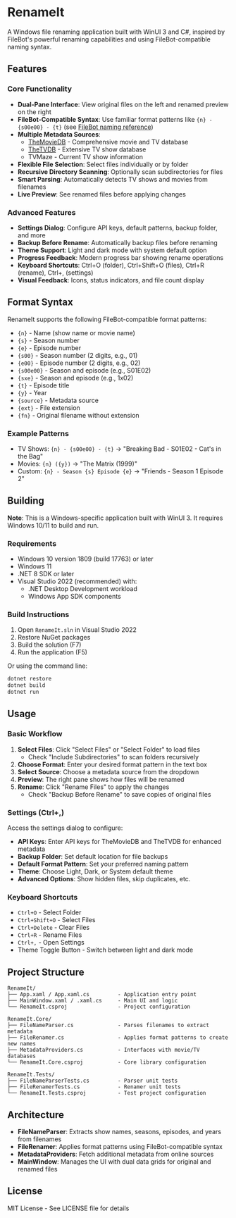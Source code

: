 # RenameIt

A Windows file renaming application built with WinUI 3 and C#, inspired by FileBot's powerful renaming capabilities and using FileBot-compatible naming syntax.

## Features

### Core Functionality
- **Dual-Pane Interface**: View original files on the left and renamed preview on the right
- **FileBot-Compatible Syntax**: Use familiar format patterns like `{n} - {s00e00} - {t}` (see [FileBot naming reference](https://www.filebot.net/naming.html))
- **Multiple Metadata Sources**: 
  - [TheMovieDB](https://www.themoviedb.org/?language=en-GB) - Comprehensive movie and TV database
  - [TheTVDB](https://www.thetvdb.com/) - Extensive TV show database
  - TVMaze - Current TV show information
- **Flexible File Selection**: Select files individually or by folder
- **Recursive Directory Scanning**: Optionally scan subdirectories for files
- **Smart Parsing**: Automatically detects TV shows and movies from filenames
- **Live Preview**: See renamed files before applying changes

### Advanced Features
- **Settings Dialog**: Configure API keys, default patterns, backup folder, and more
- **Backup Before Rename**: Automatically backup files before renaming
- **Theme Support**: Light and dark mode with system default option
- **Progress Feedback**: Modern progress bar showing rename operations
- **Keyboard Shortcuts**: Ctrl+O (folder), Ctrl+Shift+O (files), Ctrl+R (rename), Ctrl+, (settings)
- **Visual Feedback**: Icons, status indicators, and file count display

## Format Syntax

RenameIt supports the following FileBot-compatible format patterns:

- `{n}` - Name (show name or movie name)
- `{s}` - Season number
- `{e}` - Episode number
- `{s00}` - Season number (2 digits, e.g., 01)
- `{e00}` - Episode number (2 digits, e.g., 02)
- `{s00e00}` - Season and episode (e.g., S01E02)
- `{sxe}` - Season and episode (e.g., 1x02)
- `{t}` - Episode title
- `{y}` - Year
- `{source}` - Metadata source
- `{ext}` - File extension
- `{fn}` - Original filename without extension

### Example Patterns

- TV Shows: `{n} - {s00e00} - {t}` → "Breaking Bad - S01E02 - Cat's in the Bag"
- Movies: `{n} ({y})` → "The Matrix (1999)"
- Custom: `{n} - Season {s} Episode {e}` → "Friends - Season 1 Episode 2"

## Building

**Note**: This is a Windows-specific application built with WinUI 3. It requires Windows 10/11 to build and run.

### Requirements

- Windows 10 version 1809 (build 17763) or later
- Windows 11
- .NET 8 SDK or later
- Visual Studio 2022 (recommended) with:
  - .NET Desktop Development workload
  - Windows App SDK components

### Build Instructions

1. Open `RenameIt.sln` in Visual Studio 2022
2. Restore NuGet packages
3. Build the solution (F7)
4. Run the application (F5)

Or using the command line:

```bash
dotnet restore
dotnet build
dotnet run
```

## Usage

### Basic Workflow

1. **Select Files**: Click "Select Files" or "Select Folder" to load files
   - Check "Include Subdirectories" to scan folders recursively
2. **Choose Format**: Enter your desired format pattern in the text box
3. **Select Source**: Choose a metadata source from the dropdown
4. **Preview**: The right pane shows how files will be renamed
5. **Rename**: Click "Rename Files" to apply the changes
   - Check "Backup Before Rename" to save copies of original files

### Settings (Ctrl+,)

Access the settings dialog to configure:

- **API Keys**: Enter API keys for TheMovieDB and TheTVDB for enhanced metadata
- **Backup Folder**: Set default location for file backups
- **Default Format Pattern**: Set your preferred naming pattern
- **Theme**: Choose Light, Dark, or System default theme
- **Advanced Options**: Show hidden files, skip duplicates, etc.

### Keyboard Shortcuts

- `Ctrl+O` - Select Folder
- `Ctrl+Shift+O` - Select Files
- `Ctrl+Delete` - Clear Files
- `Ctrl+R` - Rename Files
- `Ctrl+,` - Open Settings
- Theme Toggle Button - Switch between light and dark mode

## Project Structure

```
RenameIt/
├── App.xaml / App.xaml.cs         - Application entry point
├── MainWindow.xaml / .xaml.cs     - Main UI and logic
└── RenameIt.csproj                - Project configuration

RenameIt.Core/
├── FileNameParser.cs              - Parses filenames to extract metadata
├── FileRenamer.cs                 - Applies format patterns to create new names
├── MetadataProviders.cs           - Interfaces with movie/TV databases
└── RenameIt.Core.csproj           - Core library configuration

RenameIt.Tests/
├── FileNameParserTests.cs         - Parser unit tests
├── FileRenamerTests.cs            - Renamer unit tests
└── RenameIt.Tests.csproj          - Test project configuration
```

## Architecture

- **FileNameParser**: Extracts show names, seasons, episodes, and years from filenames
- **FileRenamer**: Applies format patterns using FileBot-compatible syntax
- **MetadataProviders**: Fetch additional metadata from online sources
- **MainWindow**: Manages the UI with dual data grids for original and renamed files

## License

MIT License - See LICENSE file for details
